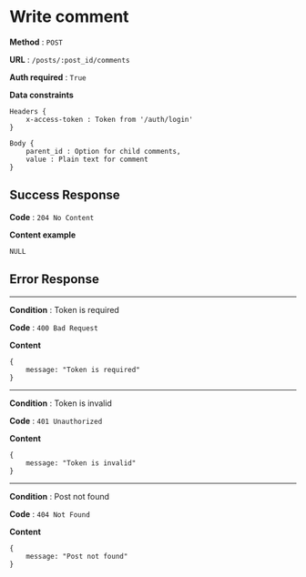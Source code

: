 # Write comment

**Method** : `POST`

**URL** : `/posts/:post_id/comments`

**Auth required** : `True`

**Data constraints** 
```
Headers {
    x-access-token : Token from '/auth/login'
}

Body {
    parent_id : Option for child comments,
    value : Plain text for comment
}
```

## Success Response

**Code** : `204 No Content`

**Content example**
```
NULL
```

## Error Response

***

**Condition** : Token is required

**Code** : `400 Bad Request`

**Content**

```
{
    message: "Token is required"
}
```

***

**Condition** : Token is invalid

**Code** : `401 Unauthorized`

**Content**

```
{
    message: "Token is invalid"
}
```

***

**Condition** : Post not found

**Code** : `404 Not Found`

**Content**

```
{
    message: "Post not found"
}
```